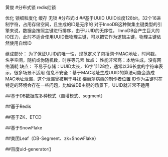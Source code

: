 黄俊
#分布式锁
redis红锁


优化
锁细粒度化
缓存
无锁
#分布式id
##基于UUID
UUID长度128bit，32个16进制字符，占用存储空间，且生成的ID是无序的
对于InnoDB这种聚集主键类型的引擎来说，数据会按照主键进行排序，由于UUID的无序性，
InnoDB会产生巨大的IO压力，此时不适合使用UUID做物理主键，可以把它作为逻辑主键，物理主键依然使用自增ID

组成部分：
为了保证UUID的唯一性，规范定义了包括网卡MAC地址，时间戳，名字空间，随机或伪随机数，时序等元素
优点：
性能非常高：本地生成，没有网络消耗
缺点：
不易于存储：UUID太长，16字节128位，通常以36长度的字符串表示，很多场景不适用
信息不安全：基于MAC地址生成UUID的算法可能会造成MAC地址泄漏，这个泄漏曾被用于寻找
梅丽莎病毒的制作者位置
ID作为主键时在特定的环境会存在一些问题，比如做DB主键的场景下，UUID就非常不适用

##基于DB数据库多种模式（自增模式、segment）

##基于Redis

##基于ZK、ETCD

##基于SnowFlake

##美团Leaf（DB-Segment、zk+SnowFlake）

##百度uid-generator()